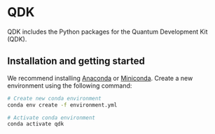 # QDK

QDK includes the Python packages for the Quantum Development Kit (QDK).

## Installation and getting started

We recommend installing [Anaconda](https://www.anaconda.com/products/individual) or [Miniconda](https://docs.conda.io/en/latest/miniconda.html). Create a new environment using the following command:

```bash
# Create new conda environment
conda env create -f environment.yml

# Activate conda environment
conda activate qdk
```
